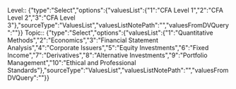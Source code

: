 Level:: {"type":"Select","options":{"valuesList":{"1":"CFA Level 1","2":"CFA Level 2","3":"CFA Level 3"},"sourceType":"ValuesList","valuesListNotePath":"","valuesFromDVQuery":""}}
Topic:: {"type":"Select","options":{"valuesList":{"1":"Quantitative Methods","2":"Economics","3":"Financial Statement Analysis","4":"Corporate Issuers","5":"Equity Investments","6":"Fixed Income","7":"Derivatives","8":"Alternative Investments","9":"Portfolio Management","10":"Ethical and Professional Standards"},"sourceType":"ValuesList","valuesListNotePath":"","valuesFromDVQuery":""}}